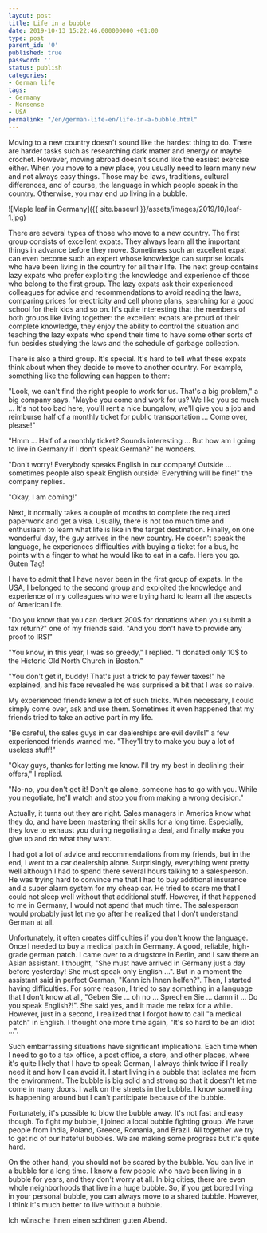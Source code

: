 ```yaml
---
layout: post
title: Life in a bubble
date: 2019-10-13 15:22:46.000000000 +01:00
type: post
parent_id: '0'
published: true
password: ''
status: publish
categories:
- German life
tags:
- Germany
- Nonsense
- USA
permalink: "/en/german-life-en/life-in-a-bubble.html"
---
```



Moving to a new country doesn't sound like the hardest thing to do. There are harder tasks such as researching dark matter and energy or maybe crochet. However, moving abroad doesn't sound like the easiest exercise either. When you move to a new place, you usually need to learn many new and not always easy things. Those may be laws, traditions, cultural differences, and of course, the language in which people speak in the country. Otherwise, you may end up living in a bubble.





![Maple leaf in Germany]({{ site.baseurl }}/assets/images/2019/10/leaf-1.jpg)



  
  




There are several types of those who move to a new country. The first group consists of excellent expats. They always learn all the important things in advance before they move. Sometimes such an excellent expat can even become such an expert whose knowledge can surprise locals who have been living in the country for all their life. The next group contains lazy expats who prefer exploiting the knowledge and experience of those who belong to the first group. The lazy expats ask their experienced colleagues for advice and recommendations to avoid reading the laws, comparing prices for electricity and cell phone plans, searching for a good school for their kids and so on. It's quite interesting that the members of both groups like living together: the excellent expats are proud of their complete knowledge, they enjoy the ability to control the situation and teaching the lazy expats who spend their time to have some other sorts of fun besides studying the laws and the schedule of garbage collection.





There is also a third group. It's special. It's hard to tell what these expats think about when they decide to move to another country. For example, something like the following can happen to them:





"Look, we can't find the right people to work for us. That's a big problem," a big company says. "Maybe you come and work for us? We like you so much ... It's not too bad here, you'll rent a nice bungalow, we'll give you a job and reimburse half of a monthly ticket for public transportation ... Come over, please!"





"Hmm ... Half of a monthly ticket? Sounds interesting ... But how am I going to live in Germany if I don't speak German?" he wonders.





"Don't worry! Everybody speaks English in our company! Outside ... sometimes people also speak English outside! Everything will be fine!" the company replies.





"Okay, I am coming!"





Next, it normally takes a couple of months to complete the required paperwork and get a visa. Usually, there is not too much time and enthusiasm to learn what life is like in the target destination. Finally, on one wonderful day, the guy arrives in the new country. He doesn't speak the language, he experiences difficulties with buying a ticket for a bus, he points with a finger to what he would like to eat in a cafe. Here you go. Guten Tag!





I have to admit that I have never been in the first group of expats. In the USA, I belonged to the second group and exploited the knowledge and experience of my colleagues who were trying hard to learn all the aspects of American life.





"Do you know that you can deduct 200$ for donations when you submit a tax return?" one of my friends said. "And you don't have to provide any proof to IRS!"





"You know, in this year, I was so greedy," I replied. "I donated only 10$ to the Historic Old North Church in Boston."





"You don't get it, buddy! That's just a trick to pay fewer taxes!" he explained, and his face revealed he was surprised a bit that I was so naive.





My experienced friends knew a lot of such tricks. When necessary, I could simply come over, ask and use them. Sometimes it even happened that my friends tried to take an active part in my life.





"Be careful, the sales guys in car dealerships are evil devils!" a few experienced friends warned me. "They'll try to make you buy a lot of useless stuff!"





"Okay guys, thanks for letting me know. I'll try my best in declining their offers," I replied.





"No-no, you don't get it! Don't go alone, someone has to go with you. While you negotiate, he'll watch and stop you from making a wrong decision."





Actually, it turns out they are right. Sales managers in America know what they do, and have been mastering their skills for a long time. Especially, they love to exhaust you during negotiating a deal, and finally make you give up and do what they want.





I had got a lot of advice and recommendations from my friends, but in the end, I went to a car dealership alone. Surprisingly, everything went pretty well although I had to spend there several hours talking to a salesperson. He was trying hard to convince me that I had to buy additional insurance and a super alarm system for my cheap car. He tried to scare me that I could not sleep well without that additional stuff. However, if that happened to me in Germany, I would not spend that much time. The salesperson would probably just let me go after he realized that I don't understand German at all.





Unfortunately, it often creates difficulties if you don't know the language. Once I needed to buy a medical patch in Germany. A good, reliable, high-grade german patch. I came over to a drugstore in Berlin, and I saw there an Asian assistant. I thought, "She must have arrived in Germany just a day before yesterday! She must speak only English ...". But in a moment the assistant said in perfect German, "Kann ich Ihnen helfen?". Then, I started having difficulties. For some reason, I tried to say something in a language that I don't know at all, "Geben Sie ... oh no ... Sprechen Sie ... damn it ... Do you speak English?!". She said yes, and it made me relax for a while. However, just in a second, I realized that I forgot how to call "a medical patch" in English. I thought one more time again, "It's so hard to be an idiot ...".





Such embarrassing situations have significant implications. Each time when I need to go to a tax office, a post office, a store, and other places, where it's quite likely that I have to speak German, I always think twice if I really need it and how I can avoid it. I start living in a bubble that isolates me from the environment. The bubble is big solid and strong so that it doesn't let me come in many doors. I walk on the streets in the bubble. I know something is happening around but I can't participate because of the bubble.





Fortunately, it's possible to blow the bubble away. It's not fast and easy though. To fight my bubble, I joined a local bubble fighting group. We have people from India, Poland, Greece, Romania, and Brazil. All together we try to get rid of our hateful bubbles. We are making some progress but it's quite hard.





On the other hand, you should not be scared by the bubble. You can live in a bubble for a long time. I know a few people who have been living in a bubble for years, and they don't worry at all. In big cities, there are even whole neighborhoods that live in a huge bubble. So, if you get bored living in your personal bubble, you can always move to a shared bubble. However, I think it's much better to live without a bubble.





Ich wünsche Ihnen einen schönen guten Abend.



